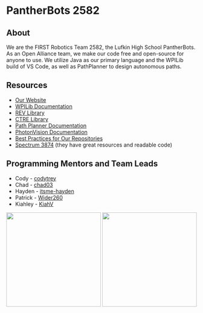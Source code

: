 # PantherBots 2582
## About
 We are the FIRST Robotics Team 2582, the Lufkin High School PantherBots. As an Open Alliance team, we make our code free and open-source for anyone to use. We utilize Java as our primary language and the WPILib build of VS Code, as well as PathPlanner to design autonomous paths. 
## Resources
+ [Our Website](http://lufkinpantherbots.com/)  
+ [WPILib Documentation](https://docs.wpilib.org/es/latest/docs/yearly-overview/yearly-changelog.html)  
+ [REV Library](https://docs.revrobotics.com/ion-control-system/sw/revlib)  
+ [CTRE Library](https://api.ctr-electronics.com/phoenix6/release/java/)  
+ [Path Planner Documentation](https://pathplanner.dev/home.html)
+ [PhotonVision Documentation](https://docs.photonvision.org/en/latest/index.html)
+ [Best Practices for Our Repositories](https://github.com/LHSPantherbots/.github/wiki)  
+ [Spectrum 3874](https://github.com/Spectrum3847) (they have great resources and readable code)
## Programming Mentors and Team Leads
+ Cody - [codytrey](https://github.com/codytrey)
+ Chad - [chad03](https://github.com/chadr03)
+ Hayden - [itsme-hayden](https://github.com/itsme-hayden)
+ Patrick - [Wider260](https://github.com/Wider260)
+ Kiahley - [KiahV](https://github.com/KiahV)
<!--
![2024JohnsonBanner_Smaller](https://github.com/user-attachments/assets/4d42041b-77b8-4ccc-8b76-dea5d8276ba8 | width=100)
![image](https://github.com/user-attachments/assets/05317eff-e030-4c07-9382-5b1f77802410 | width=100)
-->

<img src="https://github.com/user-attachments/assets/4d42041b-77b8-4ccc-8b76-dea5d8276ba8" width="250">
<img src="https://github.com/user-attachments/assets/05317eff-e030-4c07-9382-5b1f77802410" width="250">

<!--

**Here are some ideas to get you started:**

🙋‍♀️ A short introduction - what is your organization all about?
🌈 Contribution guidelines - how can the community get involved?
👩‍💻 Useful resources - where can the community find your docs? Is there anything else the community should know?
🍿 Fun facts - what does your team eat for breakfast?
🧙 Remember, you can do mighty things with the power of [Markdown](https://docs.github.com/github/writing-on-github/getting-started-with-writing-and-formatting-on-github/basic-writing-and-formatting-syntax)
-->

